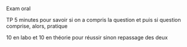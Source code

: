Exam oral 


TP 5 minutes pour savoir si on a compris la question et puis si question comprise, alors, pratique


10 en labo et 10 en théorie pour réussir sinon repassage des deux